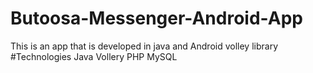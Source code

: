 # Butoosa-Messenger-Android-App
This is an app that is developed in java and Android volley library
#Technologies
Java
Vollery
PHP 
MySQL
